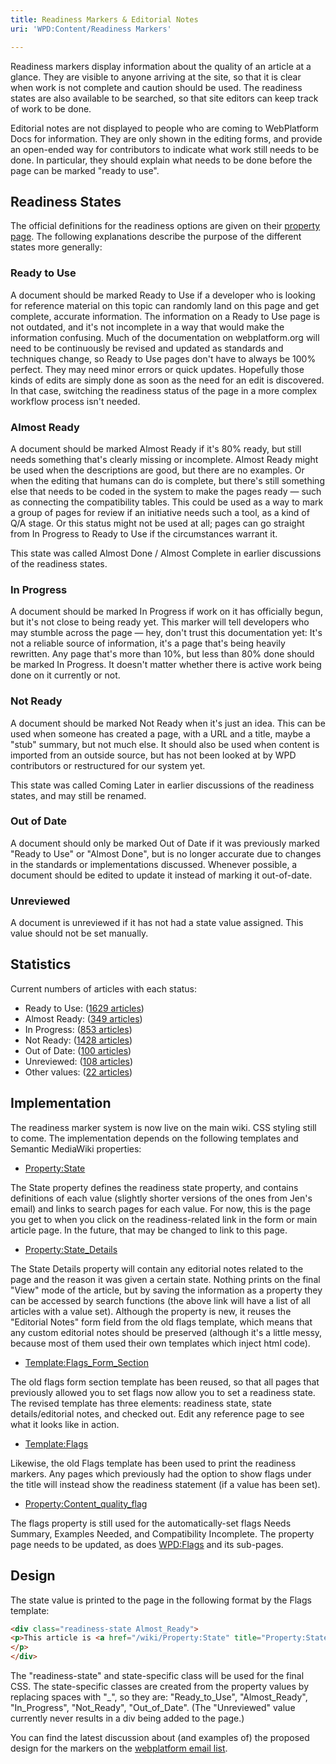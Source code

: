 ```yaml
---
title: Readiness Markers & Editorial Notes
uri: 'WPD:Content/Readiness Markers'

---
```

Readiness markers display information about the quality of an article at a glance. They are visible to anyone arriving at the site, so that it is clear when work is not complete and caution should be used. The readiness states are also available to be searched, so that site editors can keep track of work to be done.

Editorial notes are not displayed to people who are coming to WebPlatform Docs for information. They are only shown in the editing forms, and provide an open-ended way for contributors to indicate what work still needs to be done. In particular, they should explain what needs to be done before the page can be marked "ready to use".

## Readiness States

The official definitions for the readiness options are given on their [property page](/Property:State). The following explanations describe the purpose of the different states more generally:

### Ready to Use

A document should be marked Ready to Use if a developer who is looking for reference material on this topic can randomly land on this page and get complete, accurate information. The information on a Ready to Use page is not outdated, and it's not incomplete in a way that would make the information confusing. Much of the documentation on webplatform.org will need to be continuously be revised and updated as standards and techniques change, so Ready to Use pages don't have to always be 100% perfect. They may need minor errors or quick updates. Hopefully those kinds of edits are simply done as soon as the need for an edit is discovered. In that case, switching the readiness status of the page in a more complex workflow process isn't needed.

### Almost Ready

A document should be marked Almost Ready if it's 80% ready, but still needs something that's clearly missing or incomplete. Almost Ready might be used when the descriptions are good, but there are no examples. Or when the editing that humans can do is complete, but there's still something else that needs to be coded in the system to make the pages ready — such as connecting the compatibility tables. This could be used as a way to mark a group of pages for review if an initiative needs such a tool, as a kind of Q/A stage. Or this status might not be used at all; pages can go straight from In Progress to Ready to Use if the circumstances warrant it.

This state was called Almost Done / Almost Complete in earlier discussions of the readiness states.

### In Progress

A document should be marked In Progress if work on it has officially begun, but it's not close to being ready yet. This marker will tell developers who may stumble across the page — hey, don't trust this documentation yet: It's not a reliable source of information, it's a page that's being heavily rewritten. Any page that's more than 10%, but less than 80% done should be marked In Progress. It doesn't matter whether there is active work being done on it currently or not.

### Not Ready

A document should be marked Not Ready when it's just an idea. This can be used when someone has created a page, with a URL and a title, maybe a "stub" summary, but not much else. It should also be used when content is imported from an outside source, but has not been looked at by WPD contributors or restructured for our system yet.

This state was called Coming Later in earlier discussions of the readiness states, and may still be renamed.

### Out of Date

A document should only be marked Out of Date if it was previously marked "Ready to Use" or "Almost Done", but is no longer accurate due to changes in the standards or implementations discussed. Whenever possible, a document should be edited to update it instead of marking it out-of-date.

### Unreviewed

A document is unreviewed if it has not had a state value assigned. This value should not be set manually.

## Statistics

Current numbers of articles with each status:

-   Ready to Use: ([1629 articles](//docs.webplatformstaging.org/w/index.php?title=Special:SearchByProperty&property=State&value=Ready+to+Use))
-   Almost Ready: ([349 articles](//docs.webplatformstaging.org/w/index.php?title=Special:SearchByProperty&property=State&value=Almost+Ready))
-   In Progress: ([853 articles](//docs.webplatformstaging.org/w/index.php?title=Special:SearchByProperty&property=State&value=In+Progress))
-   Not Ready: ([1428 articles](//docs.webplatformstaging.org/w/index.php?title=Special:SearchByProperty&property=State&value=Not+Ready))
-   Out of Date: ([100 articles](//docs.webplatformstaging.org/w/index.php?title=Special:SearchByProperty&property=State&value=Out+of+Date))
-   Unreviewed: ([108 articles](//docs.webplatformstaging.org/w/index.php?title=Special:SearchByProperty&property=State&value=Unreviewed))
-   Other values: ([22 articles](//docs.webplatformstaging.org/w/index.php?title=Special:SearchByProperty&property=Has+improper+value+for&value=State))

## Implementation

The readiness marker system is now live on the main wiki. CSS styling still to come. The implementation depends on the following templates and Semantic MediaWiki properties:

-   [Property:State](/Property:State)

The State property defines the readiness state property, and contains definitions of each value (slightly shorter versions of the ones from Jen's email) and links to search pages for each value. For now, this is the page you get to when you click on the readiness-related link in the form or main article page. In the future, that may be changed to link to this page.

-   [Property:State\_Details](/Property:State_Details)

The State Details property will contain any editorial notes related to the page and the reason it was given a certain state. Nothing prints on the final "View" mode of the article, but by saving the information as a property they can be accessed by search functions (the above link will have a list of all articles with a value set). Although the property is new, it reuses the "Editorial Notes" form field from the old flags template, which means that any custom editorial notes should be preserved (although it's a little messy, because most of them used their own templates which inject html code).

-   [Template:Flags\_Form\_Section](/Template:Flags_Form_Section)

The old flags form section template has been reused, so that all pages that previously allowed you to set flags now allow you to set a readiness state. The revised template has three elements: readiness state, state details/editorial notes, and checked out. Edit any reference page to see what it looks like in action.

-   [Template:Flags](/Template:Flags)

Likewise, the old Flags template has been used to print the readiness markers. Any pages which previously had the option to show flags under the title will instead show the readiness statement (if a value has been set).

-   [Property:Content\_quality\_flag](/Property:Content_quality_flag)

The flags property is still used for the automatically-set flags Needs Summary, Examples Needed, and Compatibility Incomplete. The property page needs to be updated, as does [WPD:Flags](/WPD:Flags) and its sub-pages.

## Design

The state value is printed to the page in the following format by the Flags template:

``` html
<div class="readiness-state Almost_Ready">
<p>This article is <a href="/wiki/Property:State" title="Property:State">Almost Ready.</a>
</p>
</div>
```

 The "readiness-state" and state-specific class will be used for the final CSS. The state-specific classes are created from the property values by replacing spaces with "\_", so they are: "Ready\_to\_Use", "Almost\_Ready", "In\_Progress", "Not\_Ready", "Out\_of\_Date". (The "Unreviewed" value currently never results in a div being added to the page.)

You can find the latest discussion about (and examples of) the proposed design for the markers on the [webplatform email list](http://lists.w3.org/Archives/Public/public-webplatform/).

